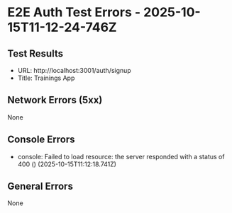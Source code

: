 # E2E Auth Test Errors - 2025-10-15T11-12-24-746Z

## Test Results
- URL: http://localhost:3001/auth/signup
- Title: Trainings App

## Network Errors (5xx)
None

## Console Errors
- console: Failed to load resource: the server responded with a status of 400 () (2025-10-15T11:12:18.741Z)

## General Errors
None
